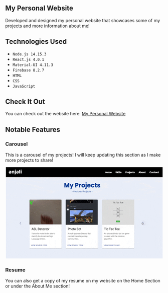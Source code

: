 ## My Personal Website
Developed and designed my personal website that showcases some of my projects and more information about me!

## Technologies Used
- `Node.js 14.15.3`
- `React.js 4.0.1`
- `Material-UI 4.11.3`
- `Firebase 8.2.7`
- `HTML`
- `CSS`
- `JavaScript`

## Check It Out
You can check out the website here: [My Personal Website](https://personal-website-anjali.web.app/)

## Notable Features

### Carousel
This is a carousel of my projects! I will keep updating this section as I make more projects to share!

<p align="center">
  <img src="src/images/projects.gif" alt="projects" width="500" height="290"/>
</p>

### Resume 
You can also get a copy of my resume on my website on the Home Section or under the About Me section!


